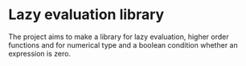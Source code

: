 # Lazy evaluation library

The project aims to make a library for lazy evaluation, higher order functions
and for numerical type and a boolean condition whether an expression is zero.
